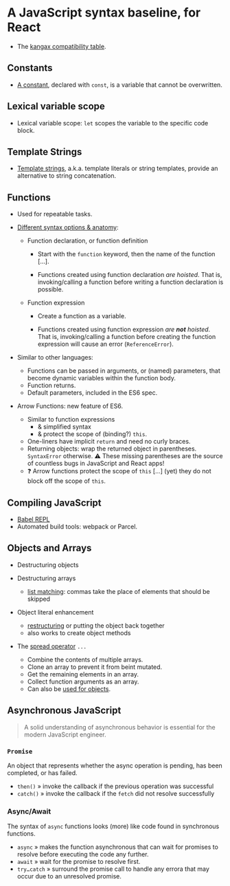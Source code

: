 # A JavaScript syntax baseline, for React

- The [kangax compatibility table].

## Constants

- [A constant], declared with `const`, is a variable that cannot be overwritten.

## Lexical variable scope

- Lexical variable scope: `let` scopes the variable to the specific code block.

## Template Strings

- [Template strings], a.k.a. template literals or string templates, provide an alternative to string concatenation.

## Functions

- Used for repeatable tasks.

- [Different syntax options & anatomy]:

  - Function declaration, or function definition

    - Start with the `function` keyword, then the name of the function […].

    - Functions created using function declaration _are hoisted_.
      That is, invoking/calling a function before writing a function declaration is possible.

  - Function expression

    - Create a function as a variable.

    - Functions created using function expression _are **not** hoisted_.
      That is, invoking/calling a function before creating the function expression will cause an error (`ReferenceError`).

- Similar to other languages:

  - Functions can be passed in arguments, or (named) parameters, that become dynamic variables within the function body.
  - Function returns.
  - Default parameters, included in the ES6 spec.

- Arrow Functions: new feature of ES6.

  - Similar to function expressions
    - & simplified syntax
    - & protect the scope of (binding?) `this`.
  - One-liners have implicit `return` and need no curly braces.
  - Returning objects: wrap the returned object in parentheses. `SyntaxError` otherwise.
    ⚠️ These missing parentheses are the source of countless bugs in JavaScript and React apps!
  - ❓ Arrow functions protect the scope of `this` […] (yet) they do not block off the scope of `this`.

## Compiling JavaScript

- [Babel REPL]
- Automated build tools: webpack or Parcel.

## Objects and Arrays

- Destructuring objects
- Destructuring arrays

  - [list matching]: commas take the place of elements that should be skipped

- Object literal enhancement

  - [restructuring] or putting the object back together
  - also works to create object methods

- The [spread operator] `...`

  - Combine the contents of multiple arrays.
  - Clone an array to prevent it from beint mutated.
  - Get the remaining elements in an array.
  - Collect function arguments as an array.
  - Can also be [used for objects].

## Asynchronous JavaScript

> A solid understanding of asynchronous behavior is essential for the modern JavaScript engineer.

### `Promise`

An object that represents whether the async operation is pending, has been completed, or has failed.

- `then()` » invoke the callback if the previous operation was successful
- `catch()` » invoke the callback if the `fetch` did not resolve successfully

### Async/Await

The syntax of `async` functions looks (more) like code found in synchronous functions.

- `async` » makes the function asynchronous that can wait for promises to resolve before executing the code any further.
- `await` » wait for the promise to resolve first.
- `try…catch` » surround the promise call to handle any errora that may occur due to an unresolved promise.

[a constant]: const.js
[babel repl]: https://babeljs.io/repl
[different syntax options & anatomy]: functions.js
[kangax compatibility table]: http://kangax.github.io/compat-table/esnext/
[list matching]: list_matching.js
[restructuring]: object_restructuring.js
[spread operator]: spread_operator.js
[template strings]: template_strings.js
[used for objects]: https://github.com/tc39/proposal-object-rest-spread
